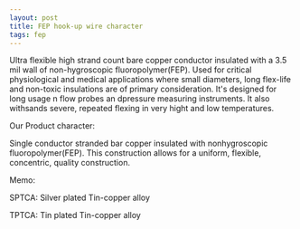 ```yaml
---
layout: post
title: FEP hook-up wire character
tags: fep
---
```


Ultra flexible high strand count bare copper conductor insulated with a 3.5 mil wall of non-hygroscopic fluoropolymer(FEP). 
Used for critical physiological and medical applications where small diameters, long flex-life and non-toxic insulations are of primary consideration. It's designed for long usage n flow probes an dpressure measuring instruments.  It also withsands severe, repeated flexing in very hight and  low temperatures.

Our Product character:

Single conductor stranded bar copper insulated with nonhygroscopic fluoropolymer(FEP).
This construction allows for a uniform, flexible, concentric,  quality construction.

Memo:

SPTCA: Silver plated Tin-copper alloy

TPTCA: Tin plated Tin-copper alloy
